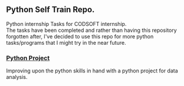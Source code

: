 ## Python Self Train Repo.  
Python internship Tasks for CODSOFT internship.  
The tasks have been completed and rather than having this repository forgotten after, I've decided to use this repo for more python tasks/programs that I might try in the near future.    

### [Python Project](https://www.coursera.org/learn/python-project-for-data-science/home/welcome)
Improving upon the python skills in hand with a python project for data analysis.

